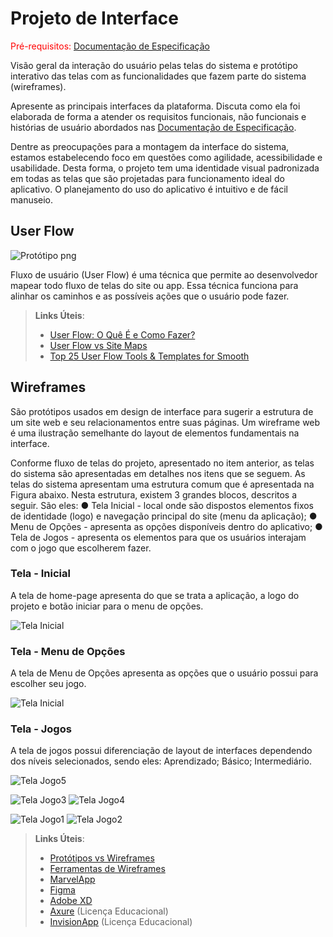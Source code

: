 
# Projeto de Interface

<span style="color:red">Pré-requisitos: <a href="2-Especificação do Projeto.md"> Documentação de Especificação</a></span>

Visão geral da interação do usuário pelas telas do sistema e protótipo interativo das telas com as funcionalidades que fazem parte do sistema (wireframes).

 Apresente as principais interfaces da plataforma. Discuta como ela foi elaborada de forma a atender os requisitos funcionais, não funcionais e histórias de usuário abordados nas <a href="2-Especificação do Projeto.md"> Documentação de Especificação</a>.

Dentre as preocupações para a montagem da interface do sistema, estamos estabelecendo foco em questões como agilidade, acessibilidade e usabilidade. Desta forma, o projeto tem uma identidade visual padronizada em todas as telas que são projetadas para funcionamento ideal do aplicativo. O planejamento do uso do aplicativo é intuitivo e de fácil manuseio.

## User Flow

![Protótipo png](img/prototipo.PNG)

Fluxo de usuário (User Flow) é uma técnica que permite ao desenvolvedor mapear todo fluxo de telas do site ou app. Essa técnica funciona para alinhar os caminhos e as possíveis ações que o usuário pode fazer.

> **Links Úteis**:
> - [User Flow: O Quê É e Como Fazer?](https://medium.com/7bits/fluxo-de-usu%C3%A1rio-user-flow-o-que-%C3%A9-como-fazer-79d965872534)
> - [User Flow vs Site Maps](http://designr.com.br/sitemap-e-user-flow-quais-as-diferencas-e-quando-usar-cada-um/)
> - [Top 25 User Flow Tools & Templates for Smooth](https://www.mockplus.com/blog/post/user-flow-tools)


## Wireframes

São protótipos usados em design de interface para sugerir a estrutura de um site web e seu relacionamentos entre suas páginas. Um wireframe web é uma ilustração semelhante do layout de elementos fundamentais na interface.

Conforme fluxo de telas do projeto, apresentado no item anterior, as telas do sistema são apresentadas em detalhes nos itens que se seguem. As telas do sistema apresentam uma estrutura comum que é apresentada na Figura abaixo. Nesta estrutura, existem 3 grandes blocos, descritos a seguir. São eles:
●	Tela Inicial - local onde são dispostos elementos fixos de identidade (logo) e navegação principal do site (menu da aplicação);
●	Menu de Opções - apresenta as opções disponíveis dentro do aplicativo;
●	Tela de Jogos - apresenta os elementos para que os usuários interajam com o jogo que escolherem fazer.

### Tela - Inicial

A tela de home-page apresenta do que se trata a aplicação, a logo do projeto e botão iniciar para o menu de opções.

![Tela Inicial](img/HomePage-01.png)

### Tela - Menu de Opções

A tela de Menu de Opções apresenta as opções que o usuário possui para escolher seu jogo.

![Tela Inicial](img/opcoes-01.png)

### Tela - Jogos

A tela de jogos possui diferenciação de layout de interfaces dependendo dos níveis selecionados, sendo eles: Aprendizado; Básico; Intermediário.

![Tela Jogo5](img/jogo5-17.png)

![Tela Jogo3](img/jogo3-11.png)
![Tela Jogo4](img/jogo4-12.png)


![Tela Jogo1](img/jogoq-03.png)
![Tela Jogo2](img/jogo2-04.png)



> **Links Úteis**:
> - [Protótipos vs Wireframes](https://www.nngroup.com/videos/prototypes-vs-wireframes-ux-projects/)
> - [Ferramentas de Wireframes](https://rockcontent.com/blog/wireframes/)
> - [MarvelApp](https://marvelapp.com/developers/documentation/tutorials/)
> - [Figma](https://www.figma.com/)
> - [Adobe XD](https://www.adobe.com/br/products/xd.html#scroll)
> - [Axure](https://www.axure.com/edu) (Licença Educacional)
> - [InvisionApp](https://www.invisionapp.com/) (Licença Educacional)
